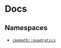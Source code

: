 # Docs

## Namespaces

- [`cppmath::quadratics`](<https://https123456789.github.io/CPP-Math/quadratics>)